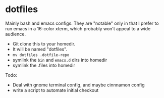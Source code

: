 # dotfiles

Mainly bash and emacs configs.  They are "notable" only in that I prefer to run
emacs in a 16-color xterm, which probably won't appeal to a wide audience.

* Git clone this to your homedir.
* It will be named "dotfiles".
* `mv dotfiles .dotfile-repo`
* symlink the `bin` and `emacs.d` dirs into homedir
* symlink the .files into homedir


Todo:

* Deal with gnome terminal config, and maybe cinnnamon config
* write a script to automate initial checkout

